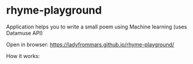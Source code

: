 # rhyme-playground

Application helps you to write a small poem using Machine learning (uses Datamuse API)


Open in browser: 
https://ladyfrommars.github.io/rhyme-playground/

How it works:


